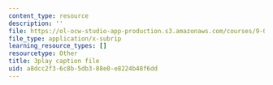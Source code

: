 ```yaml
---
content_type: resource
description: ''
file: https://ol-ocw-studio-app-production.s3.amazonaws.com/courses/9-00sc-introduction-to-psychology-fall-2011/a8dcc2f36c8b5db388e0e8224b48f6dd_v4ur5mna060.vtt
file_type: application/x-subrip
learning_resource_types: []
resourcetype: Other
title: 3play caption file
uid: a8dcc2f3-6c8b-5db3-88e0-e8224b48f6dd
---
```

